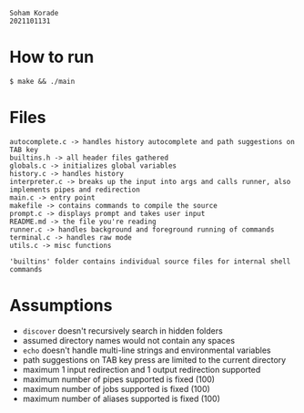 ```
Soham Korade
2021101131
```

# How to run
```
$ make && ./main
```

# Files
```
autocomplete.c -> handles history autocomplete and path suggestions on TAB key
builtins.h -> all header files gathered
globals.c -> initializes global variables
history.c -> handles history
interpreter.c -> breaks up the input into args and calls runner, also implements pipes and redirection
main.c -> entry point
makefile -> contains commands to compile the source
prompt.c -> displays prompt and takes user input
README.md -> the file you're reading
runner.c -> handles background and foreground running of commands
terminal.c -> handles raw mode
utils.c -> misc functions

'builtins' folder contains individual source files for internal shell commands
```

# Assumptions
 
- `discover` doesn't recursively search in hidden folders
- assumed directory names would not contain any spaces
- `echo` doesn't handle multi-line strings and environmental variables 
- path suggestions on TAB key press are limited to the current directory
- maximum 1 input redirection and 1 output redirection supported
- maximum number of pipes supported is fixed (100)
- maximum number of jobs supported is fixed (100)
- maximum number of aliases supported is fixed (100)
